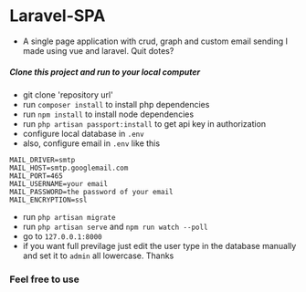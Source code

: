 # Laravel-SPA
- A single page application with crud, graph and custom email sending I made using vue and laravel. Quit dotes?



##### Clone this project and run to your local computer
- git clone 'repository url'
- run `composer install` to install php dependencies
- run `npm install` to install node dependencies
- run `php artisan passport:install` to get api key in authorization
- configure local database in `.env`
- also, configure email in `.env` like this
```
MAIL_DRIVER=smtp
MAIL_HOST=smtp.googlemail.com
MAIL_PORT=465
MAIL_USERNAME=your email
MAIL_PASSWORD=the password of your email
MAIL_ENCRYPTION=ssl
```
 - run `php artisan migrate` 
 - run `php artisan serve` and `npm run watch --poll`
 - go to `127.0.0.1:8000`
 - if you want full previlage just edit the user type in the database manually and set it to `admin` all lowercase. Thanks
 
### Feel free to use
